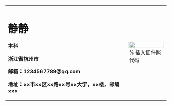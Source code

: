 <table border="0">
  <tr>
    <td width="75%">
      <h1>静静</h1>
      <p><b>本科</b></p>
      <p><b>浙江省杭州市</b></p>
      <p><b>邮箱：1234567789@qq.com</b></p>
      <p><b>地址：××市××区××路××号××大学，××楼，邮编×××</b></p>
    </td>
    <td width="25%">
      <img src="/zhengjianzhao.jpg" width="100%">      % 插入证件照代码
    </td>
  </tr>
</table>
